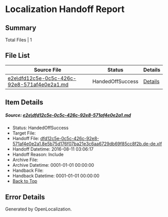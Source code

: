 # <a name='report-top'></a> Localization Handoff Report

## Summary
 Total Files | 1

## File List
 Source File | Status | Details 
 ----------- | ------ | ------- 
 [e2e\dfd12c5e-0c5c-426c-92e8-571af4e0e2a1.md](https://github.com/OpenLocalizationTestOrg/oltest/blob/ebc853a99b213b5a878436af6e09634b6e668a25/e2e/dfd12c5e-0c5c-426c-92e8-571af4e0e2a1.md) | HandedOffSuccess | [Details](#cfcfeaf6bf1fddda7458a1eb61925ba935b8305d1)

## Item Details
##### <a name='cfcfeaf6bf1fddda7458a1eb61925ba935b8305d1'></a> Source: [e2e\dfd12c5e-0c5c-426c-92e8-571af4e0e2a1.md](https://github.com/OpenLocalizationTestOrg/oltest/blob/ebc853a99b213b5a878436af6e09634b6e668a25/e2e/dfd12c5e-0c5c-426c-92e8-571af4e0e2a1.md)
* Status: HandedOffSuccess
* Target File: 
* Handoff File: [dfd12c5e-0c5c-426c-92e8-571af4e0e2a1.8e5b75d176f07ba21e3c6aa6729db69f85cc8f2b.de-de.xlf](https://github.com/OpenLocalizationTestOrg/olhandoff-e2e/blob/fd4323c4c314124cc4a21d2597eac621d8ea1c71/ol-handoff/OpenLocalizationTestOrg/ol-test-dede/ci/ht/dfd12c5e-0c5c-426c-92e8-571af4e0e2a1.8e5b75d176f07ba21e3c6aa6729db69f85cc8f2b.de-de.xlf)
* Handoff Datetime: 2016-08-11 03:06:17
* Handoff Reason: Include
* Archive File: 
* Archive Datetime: 0001-01-01 00:00:00
* Handback File: 
* Handback Datetime: 0001-01-01 00:00:00
* [Back to Top](#report-top)


## Error Details

Generated by OpenLocalization.
